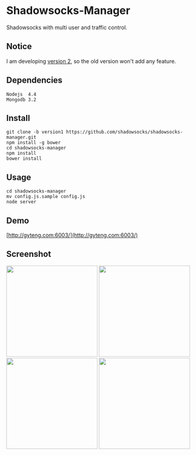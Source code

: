 Shadowsocks-Manager
===================

Shadowsocks with multi user and traffic control.

Notice
------
I am developing [version 2](https://github.com/shadowsocks/shadowsocks-manager/tree/version2), so the old version won't add any feature.

Dependencies
------------

    Nodejs  4.4
    Mongodb 3.2

Install
-------

    git clone -b version1 https://github.com/shadowsocks/shadowsocks-manager.git
    npm install -g bower
    cd shadowsocks-manager
    npm install
    bower install

Usage
-----

    cd shadowsocks-manager
    mv config.js.sample config.js
    node server

Demo
----

[http://gyteng.com:6003/](http://gyteng.com:6003/)

Screenshot
----------

<img src="https://github.com/shadowsocks/shadowsocks-manager/blob/version1/wiki/img/Screenshot0.png" width="240">
<img src="https://github.com/shadowsocks/shadowsocks-manager/blob/version1/wiki/img/Screenshot1.png" width="240">
<img src="https://github.com/shadowsocks/shadowsocks-manager/blob/version1/wiki/img/Screenshot2.png" width="240">
<img src="https://github.com/shadowsocks/shadowsocks-manager/blob/version1/wiki/img/Screenshot3.png" width="240">
